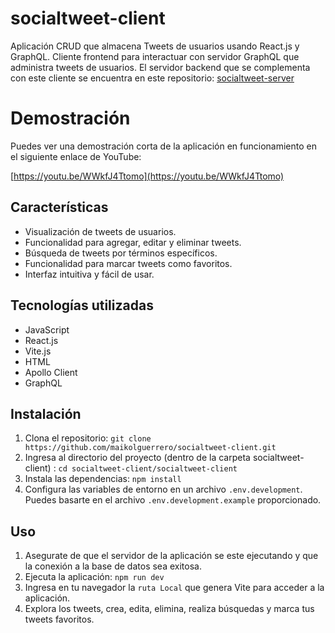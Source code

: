 # socialtweet-client
Aplicación CRUD que almacena Tweets de usuarios usando React.js y GraphQL. Cliente frontend para interactuar con servidor GraphQL que administra tweets de usuarios. El servidor backend que se complementa con este cliente se encuentra en este repositorio: [socialtweet-server](https://github.com/maikolguerrero/socialtweet-server)

# Demostración
Puedes ver una demostración corta de la aplicación en funcionamiento en el siguiente enlace de YouTube:

[https://youtu.be/WWkfJ4Ttomo](https://youtu.be/WWkfJ4Ttomo)

## Características
- Visualización de tweets de usuarios.
- Funcionalidad para agregar, editar y eliminar tweets.
- Búsqueda de tweets por términos específicos.
- Funcionalidad para marcar tweets como favoritos.
- Interfaz intuitiva y fácil de usar.

## Tecnologías utilizadas
- JavaScript
- React.js
- Vite.js
- HTML
- Apollo Client
- GraphQL

## Instalación
1. Clona el repositorio: `git clone https://github.com/maikolguerrero/socialtweet-client.git`
2. Ingresa al directorio del proyecto (dentro de la carpeta socialtweet-client) : `cd socialtweet-client/socialtweet-client`
3. Instala las dependencias: `npm install`
4. Configura las variables de entorno en un archivo `.env.development`. Puedes basarte en el archivo `.env.development.example` proporcionado.

## Uso
1. Asegurate de que el servidor de la aplicación se este ejecutando y que la conexión a la base de datos sea exitosa.
2. Ejecuta la aplicación: `npm run dev`
3. Ingresa en tu navegador la `ruta Local` que genera Vite para acceder a la aplicación.
4. Explora los tweets, crea, edita, elimina, realiza búsquedas y marca tus tweets favoritos.
